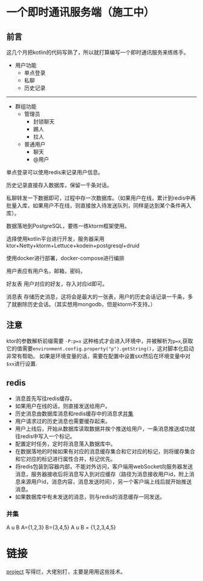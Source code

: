 # 一个即时通讯服务端（施工中）

## 前言

这几个月把kotlin的代码写熟了，所以就打算编写一个即时通讯服务来练练手。

- 用户功能
  - 单点登录
  - 私聊
  - 历史记录

---

- 群组功能
  - 管理员
    - 封锁聊天
    - 踢人
    - 拉人
  - 普通用户
    - 聊天
    - @用户

单点登录可以使用redis来记录用户信息。

历史记录直接存入数据库，保留一千条对话。

私聊转发一下数据即可，过程中存一次数据库。（如果用户在线，累计到redis中再批量入库，如果用户不在线，则直接放入待发送队列，同样是达到某个条件再入库）。

数据落地到PostgreSQL，要练一练ktorm框架使用。

选择使用kotlin平台进行开发，服务器采用ktor+Netty+ktorm+Lettuce+kodein+postgresql+druid

使用docker进行部署，docker-compose进行编排

用户表应有用户名，邮箱，密码，

好友表 用户对应的好友，存入对应id即可。

消息表 存储历史消息，这将会是最大的一张表，用户的历史会话记录一千条，多了就删除历史会话。（其实想用mongodb，但是ktorm不支持。）

## 注意

ktor的参数解析前缀需要 `-P:p=x` 这种格式才会进入环境中，并被解析为`p=x`,获取它的值需要`environment.config.property("p").getString()`，这对脚本化启动非常有帮助。
如果是环境变量的话，需要在配置中设置`$XX`然后在环境变量中对`$xx`进行设置.

## redis

- 消息首先写往redis缓存。
- 如果用户在线的话，则直接发送给用户。
- 历史消息由数据库消息和redis缓存中的消息求[并集](#并集)
- 用户请求过的历史消息也需要缓存起来。
- 用户上线后，开始从数据库读取数据并挨个推送给用户，一条消息推送成功就往redis中写入一个标记。
- 配置定时任务，定时将消息落入数据库中。
- 在数据落地的时候如果有对应的消息缓存集合和它对应的标记，则将缓存集合和它对应的标记进行属性合并，标记优先。
- 将redis包装到容器内部，不能对外访问，客户端用webSocket向服务器发送消息，服务器接收后将消息写入到对应缓存（路径为消息接收用户id，附上消息来源用户id，消息内容，消息发送时间），另一个客户端上线后就开始推送消息。
- 如果数据库中有未发送的消息，则与redis的消息缓存一同发送。

### 并集

A u B A={1,2,3} B={3,4,5} A u B = {1,2,3,4,5}

# 链接

[project](https://github.com/YiGuan-z/ktor-sample-Netty-chat.git)
写得烂，大佬别打，主要是用用这些技术。
